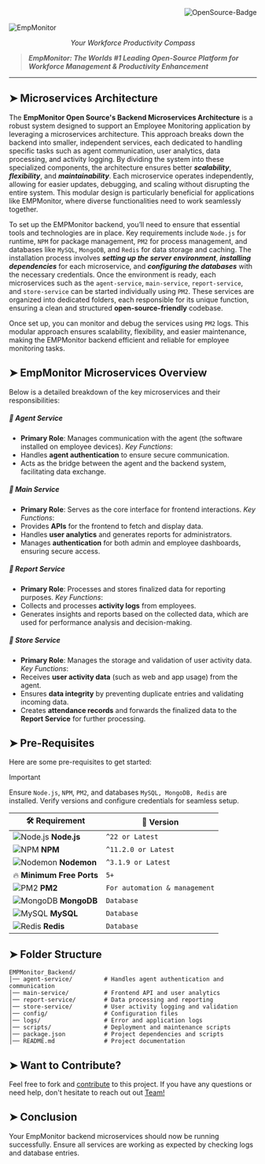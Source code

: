 <div align="right">
  <img src="https://img.shields.io/badge/OpenSource-000?style=for-the-badge&logo=ghost&logoColor=black&color=ffd700" alt="OpenSource-Badge">
</div>

![EmpMonitor](/EmpMonitor-OpenSource-main/assets/EMPMonitor%20logo.png)
<p align="center"><i>Your Workforce Productivity Compass</i></p>

> **_EmpMonitor: The Worlds #1 Leading Open-Source Platform for Workforce Management & Productivity Enhancement_**
---





## ➤ Microservices Architecture

The **EmpMonitor Open Source's Backend Microservices Architecture** is a robust system designed to support an Employee Monitoring application by leveraging a microservices architecture. This approach breaks down the backend into smaller, independent services, each dedicated to handling specific tasks such as agent communication, user analytics, data processing, and activity logging. By dividing the system into these specialized components, the architecture ensures better **_scalability_**, **_flexibility_**, and **_maintainability_**. Each microservice operates independently, allowing for easier updates, debugging, and scaling without disrupting the entire system. This modular design is particularly beneficial for applications like EMPMonitor, where diverse functionalities need to work seamlessly together.

To set up the EMPMonitor backend, you’ll need to ensure that essential tools and technologies are in place. Key requirements include `Node.js` for runtime, `NPM` for package management, `PM2` for process management, and databases like `MySQL`, `MongoDB`, and `Redis` for data storage and caching. The installation process involves **_setting up the server environment_**, **_installing dependencies_** for each microservice, and **_configuring the databases_** with the necessary credentials. Once the environment is ready, each microservices such as the `agent-service`, `main-service`, `report-service`, and `store-service` can be started individually using `PM2`. These services are organized into dedicated folders, each responsible for its unique function, ensuring a clean and structured **open-source-friendly** codebase.

Once set up, you can monitor and debug the services using `PM2` logs. This modular approach ensures scalability, flexibility, and easier maintenance, making the EMPMonitor backend efficient and reliable for employee monitoring tasks. 





## ➤ EmpMonitor Microservices Overview
Below is a detailed breakdown of the key microservices and their responsibilities:
##### :small_blue_diamond: Agent Service
- **Primary Role**: Manages communication with the agent (the software installed on employee devices).
*_Key Functions_*:
- Handles **agent authentication** to ensure secure communication. 
- Acts as the bridge between the agent and the backend system, facilitating data exchange.



##### :small_blue_diamond: Main Service
- **Primary Role**: Serves as the core interface for frontend interactions.
*_Key Functions_*:
- Provides **APIs** for the frontend to fetch and display data.
- Handles **user analytics** and generates reports for administrators.
- Manages **authentication** for both admin and employee dashboards, ensuring secure access.



##### :small_blue_diamond: Report Service
- **Primary Role**: Processes and stores finalized data for reporting purposes.
*_Key Functions_*:
- Collects and processes **activity logs** from employees.
- Generates insights and reports based on the collected data, which are used for performance analysis and decision-making.



##### :small_blue_diamond: Store Service
- **Primary Role**: Manages the storage and validation of user activity data.
*_Key Functions_*:
- Receives **user activity data** (such as web and app usage) from the agent.
- Ensures **data integrity** by preventing duplicate entries and validating incoming data.
- Creates **attendance records** and forwards the finalized data to the **Report Service** for further processing.






## ➤ Pre-Requisites

Here are some pre-requisites to get started:
> [!IMPORTANT]
>
> Ensure `Node.js`, `NPM`, `PM2`, and databases `MySQL, MongoDB, Redis` are installed. Verify versions and configure credentials for seamless setup.



| 🛠️ Requirement | 📌 Version |
|--------------|------------|
| ![Node.js](https://img.icons8.com/color/48/000000/nodejs.png) **Node.js** | `^22 or Latest` |
| ![NPM](https://img.icons8.com/color/48/000000/npm.png) **NPM** | `^11.2.0 or Latest` |
| ![Nodemon](https://img.icons8.com/color/48/000000/monitor.png) **Nodemon** | `^3.1.9 or Latest` |
| 🔥 **Minimum Free Ports** | `5+` |
| ![PM2](https://img.icons8.com/color/48/000000/process.png) **PM2** | `For automation & management` |
| ![MongoDB](https://img.icons8.com/color/48/000000/mongodb.png) **MongoDB** | `Database` |
| ![MySQL](https://img.icons8.com/color/48/000000/mysql.png) **MySQL** | `Database` |
| ![Redis](https://img.icons8.com/color/48/000000/redis.png) **Redis** | `Database` |






## ➤ Folder Structure
```
EMPMonitor_Backend/
│── agent-service/         # Handles agent authentication and communication
│── main-service/          # Frontend API and user analytics
│── report-service/        # Data processing and reporting
│── store-service/         # User activity logging and validation
│── config/                # Configuration files
│── logs/                  # Error and application logs
│── scripts/               # Deployment and maintenance scripts
│── package.json           # Project dependencies and scripts
│── README.md              # Project documentation
```





## ➤ Want to Contribute?
Feel free to fork and [contribute](/EmpMonitor-OpenSource-main/Contributions.md) to this project. If you have any questions or need help, don't hesitate to reach out out [Team!]()





## ➤ Conclusion
Your EmpMonitor backend microservices should now be running successfully. Ensure all services are working as expected by checking logs and database entries. 
 
<!-- ## 🎯 Installation Process

1️⃣ **Requirement Check**  
2️⃣ **Set Up Server Environment**  
3️⃣ **Install Node.js Packages in All Folders**  
4️⃣ **Configure MySQL Database**  
5️⃣ **Update Configuration Files**  
6️⃣ **Build Store Log Module**  
7️⃣ **Start Microservices**  
8️⃣ **Check Error Logs**  

---

## ✅ Step 1: Requirement Check

### 🔍 Checking Installed Versions

#### ✅ Node.js
```sh
  node -v
```
_Expected output:_ `v14.x.x` or later

➡️ [Download Node.js](https://nodejs.org/)

#### ✅ NPM
```sh
  npm -v
```
_Expected output:_ `7.x.x` or later

#### ✅ PM2
```sh
npm install pm2 -g
  pm2 --version
```
_Expected output:_ `Latest PM2 version`

#### ✅ Nodemon
```sh
npm install -g nodemon
  nodemon -v
```
_Expected output:_ `2.x.x` or later

#### ✅ Database Credentials
Ensure MySQL, Redis, and MongoDB credentials are available and properly configured.

---

## ⚙️ Step 2: EMPMonitor Microservices Overview

### 🖥️ EMPMonitor Microservices
The EMPMonitor backend consists of multiple microservices that handle different aspects of the system. Each service is responsible for a specific function and communicates with others via APIs.

#### 🟢 Agent Service
- Manages communication with the agent.
- Handles agent authentication.

#### 🟢 Main Service
- Contains APIs for frontend interaction.
- Handles user analytics and reporting.
- Manages admin and employee authentication for the dashboard.

#### 🟢 Report Service
- Responsible for processing and storing final data.
- Collects and processes activity logs.

#### 🟢 Store Service
- Receives user activity data (web & app usage) from agents.
- Ensures data integrity and prevents duplicate entries.
- Creates attendance records and forwards final data to the report service.

---


## 🚀 Step 3: Installing Dependencies
Run the following command inside each microservice folder to install dependencies:
```sh
  npm install
```
Repeat this step for `agent-service`, `main-service`, `report-service`, and `store-service`.

---

## ⚙️ Step 4: Configure MySQL Database
Ensure MySQL is installed and running. Create the necessary database:
```sh
  mysql -u root -p -e "CREATE DATABASE empmonitor_db;"
```
Update your `.env` files in each microservice with the database credentials.

---

## ▶️ Step 5: Start Microservices
Each microservice must be started separately using PM2:
```sh
  cd agent-service && pm2 start index.js --name agent-service
  cd ../main-service && pm2 start index.js --name main-service
  cd ../report-service && pm2 start index.js --name report-service
  cd ../store-service && pm2 start index.js --name store-service
```
To check running services:
```sh
  pm2 list
```

---

## 🔍 Step 6: Check Logs & Debugging
Check logs for any errors:
```sh
  pm2 logs
```
To restart services if needed:
```sh
  pm2 restart all
```
--- -->



